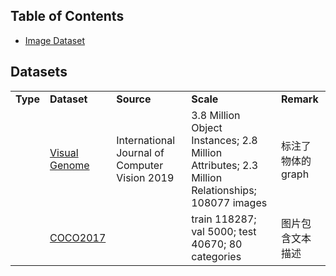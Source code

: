 ## Table of Contents
* [Image Dataset](#Dataset)


## Datasets
<table>
    <tr>
        <td><strong>Type</strong></td>
        <td><strong>Dataset</strong></td>
        <td><strong>Source</strong></td> 
        <td><strong>Scale</strong></td> 
        <td><strong>Remark</strong></td> 
    </tr>
    <tr>
        <td rowspan="1"><strong></strong></td>
        <td><a href="https://visualgenome.org/">Visual Genome</a></td>
        <td>International Journal of Computer Vision 2019</td>
        <td>3.8 Million Object Instances; 2.8 Million Attributes; 2.3 Million Relationships; 108077 images</td>
        <td>标注了物体的graph</td>
    </tr>
    <tr>
        <td rowspan="1"><strong></strong></td>
        <td><a href="http://cocodataset.org/#home">COCO2017</a></td>
        <td></td>
        <td>train 118287; val 5000; test 40670; 80 categories</td>
        <td>图片包含文本描述</td>
    </tr>
</table>
